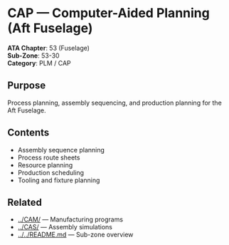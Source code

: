 # CAP — Computer-Aided Planning (Aft Fuselage)

**ATA Chapter**: 53 (Fuselage)  
**Sub-Zone**: 53-30  
**Category**: PLM / CAP

## Purpose

Process planning, assembly sequencing, and production planning for the Aft Fuselage.

## Contents

- Assembly sequence planning
- Process route sheets
- Resource planning
- Production scheduling
- Tooling and fixture planning

## Related

- [../CAM/](../CAM/) — Manufacturing programs
- [../CAS/](../CAS/) — Assembly simulations
- [../../README.md](../../README.md) — Sub-zone overview
